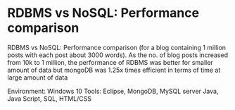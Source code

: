 # RDBMS vs NoSQL: Performance comparison

RDBMS vs NoSQL: Performance comparison (for a blog containing 1 million posts with each post about 3000 words). As the no. of blog posts increased from 10k to 1 million, the performance of RDBMS was better for smaller amount of data but mongoDB was 1.25x times efficient in terms of time at large amount of data

Environment: Windows 10
Tools: Eclipse, MongoDB, MySQL server
Java, Java Script, SQL, HTML/CSS
